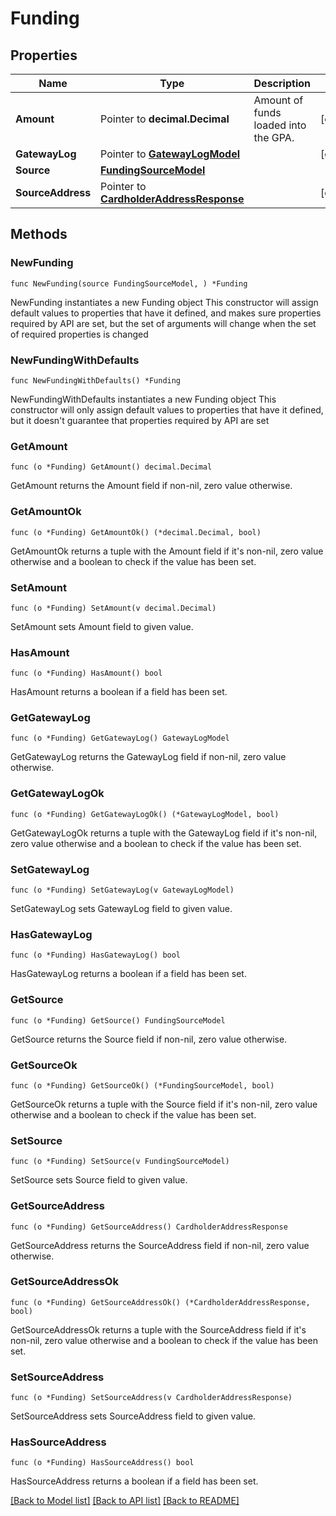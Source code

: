 # Funding

## Properties

Name | Type | Description | Notes
------------ | ------------- | ------------- | -------------
**Amount** | Pointer to **decimal.Decimal** | Amount of funds loaded into the GPA. | [optional] 
**GatewayLog** | Pointer to [**GatewayLogModel**](GatewayLogModel.md) |  | [optional] 
**Source** | [**FundingSourceModel**](FundingSourceModel.md) |  | 
**SourceAddress** | Pointer to [**CardholderAddressResponse**](CardholderAddressResponse.md) |  | [optional] 

## Methods

### NewFunding

`func NewFunding(source FundingSourceModel, ) *Funding`

NewFunding instantiates a new Funding object
This constructor will assign default values to properties that have it defined,
and makes sure properties required by API are set, but the set of arguments
will change when the set of required properties is changed

### NewFundingWithDefaults

`func NewFundingWithDefaults() *Funding`

NewFundingWithDefaults instantiates a new Funding object
This constructor will only assign default values to properties that have it defined,
but it doesn't guarantee that properties required by API are set

### GetAmount

`func (o *Funding) GetAmount() decimal.Decimal`

GetAmount returns the Amount field if non-nil, zero value otherwise.

### GetAmountOk

`func (o *Funding) GetAmountOk() (*decimal.Decimal, bool)`

GetAmountOk returns a tuple with the Amount field if it's non-nil, zero value otherwise
and a boolean to check if the value has been set.

### SetAmount

`func (o *Funding) SetAmount(v decimal.Decimal)`

SetAmount sets Amount field to given value.

### HasAmount

`func (o *Funding) HasAmount() bool`

HasAmount returns a boolean if a field has been set.

### GetGatewayLog

`func (o *Funding) GetGatewayLog() GatewayLogModel`

GetGatewayLog returns the GatewayLog field if non-nil, zero value otherwise.

### GetGatewayLogOk

`func (o *Funding) GetGatewayLogOk() (*GatewayLogModel, bool)`

GetGatewayLogOk returns a tuple with the GatewayLog field if it's non-nil, zero value otherwise
and a boolean to check if the value has been set.

### SetGatewayLog

`func (o *Funding) SetGatewayLog(v GatewayLogModel)`

SetGatewayLog sets GatewayLog field to given value.

### HasGatewayLog

`func (o *Funding) HasGatewayLog() bool`

HasGatewayLog returns a boolean if a field has been set.

### GetSource

`func (o *Funding) GetSource() FundingSourceModel`

GetSource returns the Source field if non-nil, zero value otherwise.

### GetSourceOk

`func (o *Funding) GetSourceOk() (*FundingSourceModel, bool)`

GetSourceOk returns a tuple with the Source field if it's non-nil, zero value otherwise
and a boolean to check if the value has been set.

### SetSource

`func (o *Funding) SetSource(v FundingSourceModel)`

SetSource sets Source field to given value.


### GetSourceAddress

`func (o *Funding) GetSourceAddress() CardholderAddressResponse`

GetSourceAddress returns the SourceAddress field if non-nil, zero value otherwise.

### GetSourceAddressOk

`func (o *Funding) GetSourceAddressOk() (*CardholderAddressResponse, bool)`

GetSourceAddressOk returns a tuple with the SourceAddress field if it's non-nil, zero value otherwise
and a boolean to check if the value has been set.

### SetSourceAddress

`func (o *Funding) SetSourceAddress(v CardholderAddressResponse)`

SetSourceAddress sets SourceAddress field to given value.

### HasSourceAddress

`func (o *Funding) HasSourceAddress() bool`

HasSourceAddress returns a boolean if a field has been set.


[[Back to Model list]](../README.md#documentation-for-models) [[Back to API list]](../README.md#documentation-for-api-endpoints) [[Back to README]](../README.md)


